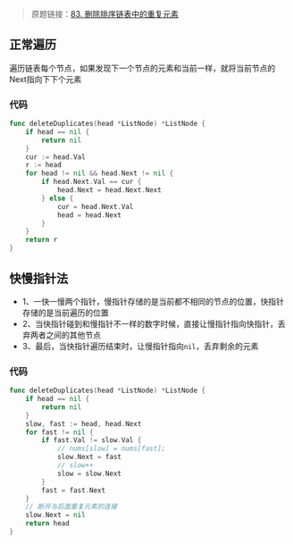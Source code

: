 > 原题链接：[83. 删除排序链表中的重复元素](https://leetcode-cn.com/problems/remove-duplicates-from-sorted-list/)
## 正常遍历
遍历链表每个节点，如果发现下一个节点的元素和当前一样，就将当前节点的Next指向下下个元素
### 代码
```go
func deleteDuplicates(head *ListNode) *ListNode {
	if head == nil {
		return nil
	}
	cur := head.Val
	r := head
	for head != nil && head.Next != nil {
		if head.Next.Val == cur {
			head.Next = head.Next.Next
		} else {
			cur = head.Next.Val
			head = head.Next
		}
	}
	return r
}
```
## 快慢指针法
* 1、一快一慢两个指针，慢指针存储的是当前都不相同的节点的位置，快指针存储的是当前遍历的位置
* 2、当快指针碰到和慢指针不一样的数字时候，直接让慢指针指向快指针，丢弃两者之间的其他节点
* 3、最后，当快指针遍历结束时，让慢指针指向``nil``，丢弃剩余的元素
### 代码
```go
func deleteDuplicates(head *ListNode) *ListNode {
	if head == nil {
		return nil
	}
	slow, fast := head, head.Next
	for fast != nil {
		if fast.Val != slow.Val {
			// nums[slow] = nums[fast];
			slow.Next = fast
			// slow++
			slow = slow.Next
		}
		fast = fast.Next
	}
	// 断开与后⾯重复元素的连接
	slow.Next = nil
	return head
}
```
